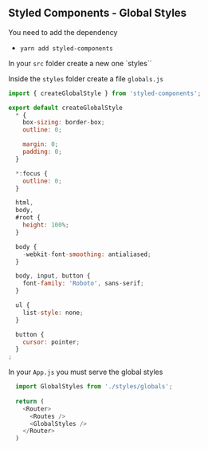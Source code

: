 ## Styled Components - Global Styles

You need to add the dependency

- `yarn add styled-components`

In your `src` folder create a new one `styles``

Inside the `styles` folder create a file `globals.js`

```js
import { createGlobalStyle } from 'styled-components';

export default createGlobalStyle
  * {
    box-sizing: border-box;
    outline: 0;

    margin: 0;
    padding: 0;
  }

  *:focus {
    outline: 0;
  }

  html,
  body, 
  #root {
    height: 100%;
  }

  body {
    -webkit-font-smoothing: antialiased;
  }

  body, input, button {
    font-family: 'Roboto', sans-serif;
  }

  ul {
    list-style: none;
  }

  button {
    cursor: pointer;
  }
;
```

In your `App.js` you must serve the global styles

```js
  import GlobalStyles from './styles/globals';
  
  return (
    <Router>
      <Routes />
      <GlobalStyles />
    </Router>
  )
```